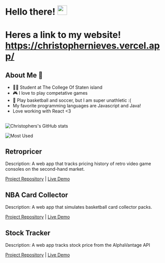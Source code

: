 # Hello there! <img src="https://raw.githubusercontent.com/MartinHeinz/MartinHeinz/master/wave.gif" width="30px">
# Heres a link to my website! https://christophernieves.vercel.app/
## About Me 🥸
- 👨‍🎓 Student at The College Of Staten island
- 🎮 I love to play competative games
- 🏀 Play basketball and soccer, but I am super unathletic :(
- My favorite programming languages are Javascript and Java!
- Love working with React <3

##
![Christophers's GitHub stats](https://github-readme-stats.vercel.app/api?username=chrisnieves60&theme=dark&show_icons=true)

![Most Used](https://github-readme-stats.vercel.app/api/top-langs/?username=chrisnieves60&theme=dark&layout=compact&card_width=445&langs_count=10)

## Retropricer

Description: A web app that tracks pricing history of retro video game consoles on the second-hand market.

[Project Repository](https://github.com/chrisnieves60/retropricer) | [Live Demo](https://retropricer.vercel.app)

## NBA Card Collector

Description: A web app that simulates basketball card collector packs. 

[Project Repository](https://github.com/chrisnieves60/TTP-Capstone-Project-Frontend) | [Live Demo](https://ggc-numahn.vercel.app/)

## Stock Tracker

Description: A web app tracks stock price from the AlphaVantage API

[Project Repository](https://github.com/chrisnieves60/tensorflow) | [Live Demo](https://ggc-numahn.vercel.app/)

